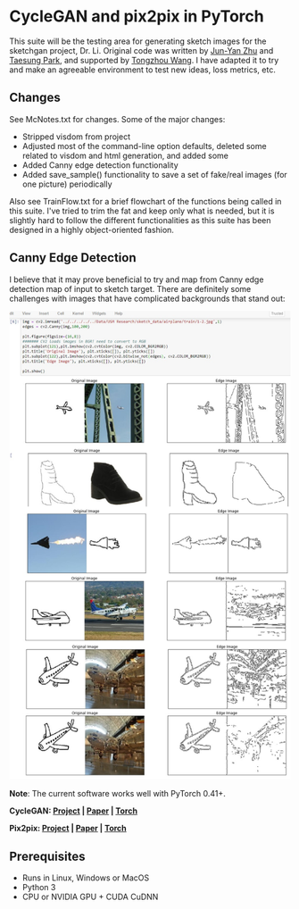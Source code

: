 
# CycleGAN and pix2pix in PyTorch

This suite will be the testing area for generating sketch images for the sketchgan project, Dr. Li.
Original code was written by [Jun-Yan Zhu](https://github.com/junyanz) and [Taesung Park](https://github.com/taesung), and supported by [Tongzhou Wang](https://ssnl.github.io/).
I have adapted it to try and make an agreeable environment to test new ideas, loss metrics, etc.

## Changes

See McNotes.txt for changes.  Some of the major changes:
<ul>
<li> Stripped visdom from project
<li> Adjusted most of the command-line option defaults, deleted some related to visdom and html generation, and added some
<li> Added Canny edge detection functionality
<li> Added save_sample() functionality to save a set of fake/real images (for one picture) periodically
</ul>

Also see TrainFlow.txt for a brief flowchart of the functions being called in this suite.  I've tried to trim the fat and keep only what is needed, but it is slightly hard to follow the different functionalities as this suite has been designed in a highly object-oriented fashion.

## Canny Edge Detection

I believe that it may prove beneficial to try and map from Canny edge detection map of input to sketch target.  There are definitely some challenges with images that have complicated backgrounds that stand out:

<img src="./imgs/canny.jpg" />

**Note**: The current software works well with PyTorch 0.41+. 

**CycleGAN: [Project](https://junyanz.github.io/CycleGAN/) |  [Paper](https://arxiv.org/pdf/1703.10593.pdf) |  [Torch](https://github.com/junyanz/CycleGAN)**

**Pix2pix:  [Project](https://phillipi.github.io/pix2pix/) |  [Paper](https://arxiv.org/pdf/1611.07004.pdf) |  [Torch](https://github.com/phillipi/pix2pix)**

## Prerequisites
- Runs in Linux, Windows or MacOS
- Python 3
- CPU or NVIDIA GPU + CUDA CuDNN

